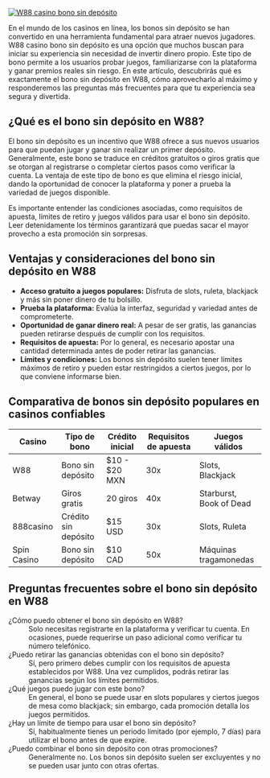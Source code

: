 [![W88 casino bono sin depósito](https://123-caf.pages.dev/gitsignup.png)](https://vrmoo.ru/Bt82HjjY)

<p>En el mundo de los casinos en línea, los bonos sin depósito se han convertido en una herramienta fundamental para atraer nuevos jugadores. W88 casino bono sin depósito es una opción que muchos buscan para iniciar su experiencia sin necesidad de invertir dinero propio. Este tipo de bono permite a los usuarios probar juegos, familiarizarse con la plataforma y ganar premios reales sin riesgo. En este artículo, descubrirás qué es exactamente el bono sin depósito en W88, cómo aprovecharlo al máximo y responderemos las preguntas más frecuentes para que tu experiencia sea segura y divertida.</p>  <h2>¿Qué es el bono sin depósito en W88?</h2> <p>El bono sin depósito es un incentivo que W88 ofrece a sus nuevos usuarios para que puedan jugar y ganar sin realizar un primer depósito. Generalmente, este bono se traduce en créditos gratuitos o giros gratis que se otorgan al registrarse o completar ciertos pasos como verificar la cuenta. La ventaja de este tipo de bono es que elimina el riesgo inicial, dando la oportunidad de conocer la plataforma y poner a prueba la variedad de juegos disponible.</p> <p>Es importante entender las condiciones asociadas, como requisitos de apuesta, límites de retiro y juegos válidos para usar el bono sin depósito. Leer detenidamente los términos garantizará que puedas sacar el mayor provecho a esta promoción sin sorpresas.</p>  <h2>Ventajas y consideraciones del bono sin depósito en W88</h2> <ul>   <li><strong>Acceso gratuito a juegos populares:</strong> Disfruta de slots, ruleta, blackjack y más sin poner dinero de tu bolsillo.</li>   <li><strong>Prueba la plataforma:</strong> Evalúa la interfaz, seguridad y variedad antes de comprometerte.</li>   <li><strong>Oportunidad de ganar dinero real:</strong> A pesar de ser gratis, las ganancias pueden retirarse después de cumplir con los requisitos.</li>   <li><strong>Requisitos de apuesta:</strong> Por lo general, es necesario apostar una cantidad determinada antes de poder retirar las ganancias.</li>   <li><strong>Límites y condiciones:</strong> Los bonos sin depósito suelen tener límites máximos de retiro y pueden estar restringidos a ciertos juegos, por lo que conviene informarse bien.</li> </ul>  <h2>Comparativa de bonos sin depósito populares en casinos confiables</h2> <table>   <thead>     <tr>       <th>Casino</th>       <th>Tipo de bono</th>       <th>Crédito inicial</th>       <th>Requisitos de apuesta</th>       <th>Juegos válidos</th>     </tr>   </thead>   <tbody>     <tr>       <td>W88</td>       <td>Bono sin depósito</td>       <td>$10 - $20 MXN</td>       <td>30x</td>       <td>Slots, Blackjack</td>     </tr>     <tr>       <td>Betway</td>       <td>Giros gratis</td>       <td>20 giros</td>       <td>40x</td>       <td>Starburst, Book of Dead</td>     </tr>     <tr>       <td>888casino</td>       <td>Crédito sin depósito</td>       <td>$15 USD</td>       <td>30x</td>       <td>Slots, Ruleta</td>     </tr>     <tr>       <td>Spin Casino</td>       <td>Bono sin depósito</td>       <td>$10 CAD</td>       <td>50x</td>       <td>Máquinas tragamonedas</td>     </tr>   </tbody> </table>  <h2>Preguntas frecuentes sobre el bono sin depósito en W88</h2> <dl>   <dt>¿Cómo puedo obtener el bono sin depósito en W88?</dt>   <dd>Solo necesitas registrarte en la plataforma y verificar tu cuenta. En ocasiones, puede requerirse un paso adicional como verificar tu número telefónico.</dd>    <dt>¿Puedo retirar las ganancias obtenidas con el bono sin depósito?</dt>   <dd>Sí, pero primero debes cumplir con los requisitos de apuesta establecidos por W88. Una vez cumplidos, podrás retirar las ganancias según los límites permitidos.</dd>    <dt>¿Qué juegos puedo jugar con este bono?</dt>   <dd>En general, el bono se puede usar en slots populares y ciertos juegos de mesa como blackjack; sin embargo, cada promoción detalla los juegos permitidos.</dd>    <dt>¿Hay un límite de tiempo para usar el bono sin depósito?</dt>   <dd>Sí, habitualmente tienes un periodo limitado (por ejemplo, 7 días) para utilizar el bono antes de que expire.</dd>    <dt>¿Puedo combinar el bono sin depósito con otras promociones?</dt>   <dd>Generalmente no. Los bonos sin depósito suelen ser excluyentes y no se pueden usar junto con otras ofertas.</dd> </dl>
